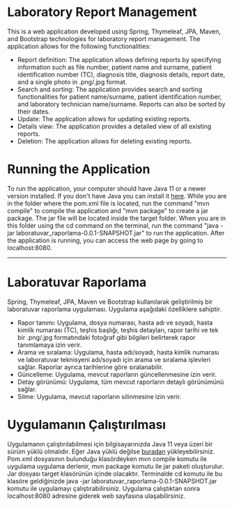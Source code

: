 # Laboratory Report Management
This is a web application developed using Spring, Thymeleaf, JPA, Maven, and Bootstrap technologies for laboratory report management. The application allows for the following functionalities:

* Report definition: The application allows defining reports by specifying information such as file number, patient name and surname, patient identification number (TC), diagnosis title, diagnosis details, report date, and a single photo in .png/.jpg format.
* Search and sorting: The application provides search and sorting functionalities for patient name/surname, patient identification number, and laboratory technician name/surname. Reports can also be sorted by their dates.
* Update: The application allows for updating existing reports.
* Details view: The application provides a detailed view of all existing reports.
* Deletion: The application allows for deleting existing reports.

# **Running the Application**

To run the application, your computer should have Java 11 or a newer version installed. If you don't have Java you can install it [here](https://www.java.com/en/download/). While you are in the folder where the pom.xml file is located, run the command "mvn compile" to compile the application and "mvn package" to create a jar package. The jar file will be located inside the target folder. When you are in this folder using the cd command on the terminal, run the command "java -jar laboratuvar_raporlama-0.0.1-SNAPSHOT.jar" to run the application. After the application is running, you can access the web page by going to localhost:8080.

***

# Laboratuvar Raporlama
Spring, Thymeleaf, JPA, Maven ve Bootstrap kullanılarak geliştirilmiş bir laboratuvar raporlama uygulaması. Uygulama aşağıdaki özelliklere sahiptir.

* Rapor tanımı: Uygulama, dosya numarası, hasta adı ve soyadı, hasta kimlik numarası (TC), teşhis başlığı, teşhis detayları, rapor tarihi ve tek bir .png/.jpg formatındaki fotoğraf gibi bilgileri belirterek rapor tanımlamaya izin verir.
* Arama ve sıralama: Uygulama, hasta adı/soyadı, hasta kimlik numarası ve laboratuvar teknisyeni adı/soyadı için arama ve sıralama işlevleri sağlar. Raporlar ayrıca tarihlerine göre sıralanabilir.
* Güncelleme: Uygulama, mevcut raporların güncellenmesine izin verir.
* Detay görünümü: Uygulama, tüm mevcut raporların detaylı görünümünü sağlar.
* Silme: Uygulama, mevcut raporların silinmesine izin verir.
    
# **Uygulamanın Çalıştırılması**
Uygulamanın çalıştırılabilmesi için bilgisayarınızda Java 11 veya üzeri bir sürüm yüklü olmalıdır. Eğer Java yüklü değilse [buradan](https://www.java.com/en/download/) yükleyebilirsiniz. Pom.xml dosyasının bulunduğu klasördeyken mvn compile komutu ile uygulama uygulama derlenir, mvn package komutu ile jar paketi oluşturulur. Jar dosyası target klasörünün içinde olacaktır. Terminalde cd komutu ile bu klasöre geldiğinizde java -jar laboratuvar_raporlama-0.0.1-SNAPSHOT.jar komutu ile uygulamayı çalıştırabilirsiniz. Uygulama çalıştıktan sonra localhost:8080 adresine giderek web sayfasına ulaşabilirsiniz.
